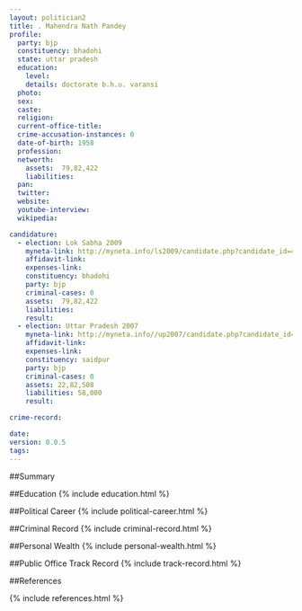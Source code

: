 ```yaml
---
layout: politician2
title: . Mahendra Nath Pandey
profile: 
  party: bjp
  constituency: bhadohi
  state: uttar pradesh
  education: 
    level: 
    details: doctorate b.h.u. varansi
  photo: 
  sex: 
  caste: 
  religion: 
  current-office-title: 
  crime-accusation-instances: 0
  date-of-birth: 1958
  profession: 
  networth: 
    assets:  79,82,422
    liabilities: 
  pan: 
  twitter: 
  website: 
  youtube-interview: 
  wikipedia: 

candidature: 
  - election: Lok Sabha 2009
    myneta-link: http://myneta.info/ls2009/candidate.php?candidate_id=4151
    affidavit-link: 
    expenses-link: 
    constituency: bhadohi 
    party: bjp
    criminal-cases: 0
    assets:  79,82,422
    liabilities: 
    result:  
  - election: Uttar Pradesh 2007
    myneta-link: http://myneta.info//up2007/candidate.php?candidate_id=434
    affidavit-link: 
    expenses-link: 
    constituency: saidpur 
    party: bjp
    criminal-cases: 0
    assets: 22,82,508
    liabilities: 58,000
    result:  

crime-record: 

date: 
version: 0.0.5
tags: 
---
```

##Summary


##Education
{% include education.html %}


##Political Career
{% include political-career.html %}


##Criminal Record
{% include criminal-record.html %}


##Personal Wealth
{% include personal-wealth.html %}


##Public Office Track Record
{% include track-record.html %}


##References


{% include references.html %}